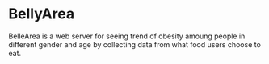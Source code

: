 # BellyArea
BelleArea is a web server for seeing trend of obesity amoung people in different gender and age by collecting data from what food users choose to eat.
